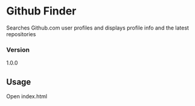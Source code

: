 # Github Finder

Searches Github.com user profiles and displays profile info and the latest repositories

### Version
1.0.0

## Usage

Open index.html